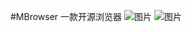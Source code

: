 #MBrowser
一款开源浏览器
![图片](https://dn-coding-net-production-static.qbox.me/5a121b0b-8142-48a8-b547-3823c5fe3ea9.jpg)
![图片](https://dn-coding-net-production-static.qbox.me/9fe1e16c-9e17-43e7-a5bc-b472f441deb7.jpg)
